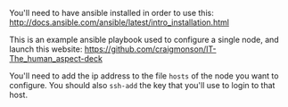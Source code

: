 You'll need to have ansible installed in order to use this:
http://docs.ansible.com/ansible/latest/intro_installation.html

This is an example ansible playbook used to configure a single node, and launch
this website: https://github.com/craigmonson/IT-The_human_aspect-deck

You'll need to add the ip address to the file ```hosts``` of the node you want
to configure.  You should also ```ssh-add``` the key that you'll use to login
to that host.
